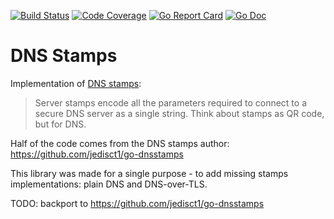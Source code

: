 [![Build Status](https://travis-ci.org/ameshkov/dnsstamps.svg?branch=master)](https://travis-ci.org/ameshkov/dnsstamps)
[![Code Coverage](https://img.shields.io/codecov/c/github/ameshkov/dnsstamps/master.svg)](https://codecov.io/github/ameshkov/dnsstamps?branch=master)
[![Go Report Card](https://goreportcard.com/badge/github.com/ameshkov/dnsstamps)](https://goreportcard.com/report/ameshkov/dnsstamps)
[![Go Doc](https://godoc.org/github.com/ameshkov/dnsstamps?status.svg)](https://godoc.org/github.com/ameshkov/dnsstamps)

# DNS Stamps

Implementation of [DNS stamps](https://dnscrypt.info/stamps-specifications/):

> Server stamps encode all the parameters required to connect to a secure DNS server as a single string.
Think about stamps as QR code, but for DNS.

Half of the code comes from the DNS stamps author: https://github.com/jedisct1/go-dnsstamps

This library was made for a single purpose - to add missing stamps implementations: plain DNS and DNS-over-TLS.

TODO: backport to https://github.com/jedisct1/go-dnsstamps
